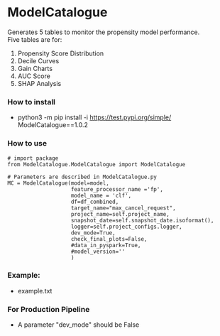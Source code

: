 # ModelCatalogue

Generates 5 tables to monitor the propensity model performance. <br>
Five tables are for:
1. Propensity Score Distribution
2. Decile Curves
3. Gain Charts
4. AUC Score
5. SHAP Analysis

### How to install
* python3 -m pip install -i https://test.pypi.org/simple/ ModelCatalogue==1.0.2

### How to use
```
# import package
from ModelCatalogue.ModelCatalogue import ModelCatalogue

# Parameters are described in ModelCatalogue.py
MC = ModelCatalogue(model=model, 
                    feature_processor_name ='fp', 
                    model_name = 'clf',
                    df=df_combined, 
                    target_name="max_cancel_request",
                    project_name=self.project_name, 
                    snapshot_date=self.snapshot_date.isoformat(),
                    logger=self.project_configs.logger,
                    dev_mode=True,
                    check_final_plots=False,
                    #data_in_pyspark=True,
                    #model_version=''
                    )

```

### Example:
* example.txt

### For Production Pipeline
* A parameter "dev_mode" should be False
